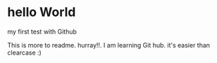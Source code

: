 # hello World
my first test with Github

This is more to readme. hurray!!. I am learning Git hub. it's easier than clearcase :)

